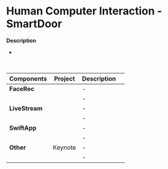 # Human Computer Interaction - SmartDoor

**Description**

-

 <br/>

<!-- List Projects for class -->
|**Components**      |  **Project**  |  **Description**   |   |
|--------------------|---------------|--------------------|---|
|**FaceRec**         |               |          -         |   |
|                    |               |          -         |   |
|**LiveStream**      |               |          -         |   |
|                    |               |          -         |   |
|**SwiftApp**        |               |          -         |   |
|                    |               |          -         |   |
|**Other**           | Keynote       |          -         |   |
|                    |               |          -         |   |
